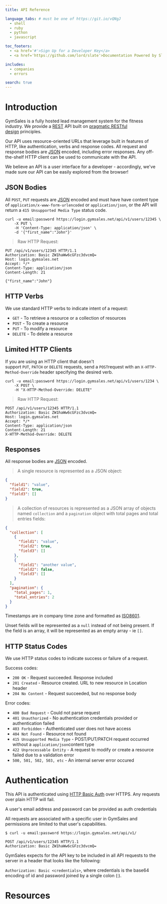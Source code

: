 ```yaml
---
title: API Reference

language_tabs: # must be one of https://git.io/vQNgJ
  - shell
  - ruby
  - python
  - javascript

toc_footers:
  - <a href='#'>Sign Up for a Developer Key</a>
  - <a href='https://github.com/lord/slate'>Documentation Powered by Slate</a>

includes:
  - companies
  - errors

search: true
---
```


# Introduction

GymSales is a fully hosted lead management system for the fitness industry. We provide a [REST](http://en.wikipedia.org/wiki/Representational_state_transfer) API built on [pragmatic RESTful design](http://www.vinaysahni.com/best-practices-for-a-pragmatic-restful-api) principles.

Our API uses resource-oriented URLs that leverage built in features of HTTP, like authentication, verbs and response codes. All request and response bodies are [JSON](http://en.wikipedia.org/wiki/JSON) encoded, including error responses. Any off-the-shelf HTTP client can be used to communicate with the API.

We believe an API is a user interface for a developer - accordingly, we've made sure our API can be easily explored from the browser!

## JSON Bodies

All `POST`, `PUT` requests are [JSON](http://en.wikipedia.org/wiki/JSON) encoded and must have have content type of `application/x-www-form-urlencoded` or `application/json`, or the API will return a `415 Unsupported Media Type` status code.

```shell
curl -u email:password https://login.gymsales.net/api/v1/users/12345 \
    -X PUT \
    -H 'Content-Type: application/json' \
    -d '{"first_name":"John"}'
```

>Raw HTTP Request:

```http
PUT /api/v1/users/12345 HTTP/1.1
Authorization: Basic ZW1haWw6cGFzc3dvcmQ=
Host: login.gymsales.net
Accept: */*
Content-Type: application/json
Content-Length: 21

{"first_name":"John"}
```

## HTTP Verbs

We use standard HTTP verbs to indicate intent of a request:

*   `GET` - To retrieve a resource or a collection of resources
*   `POST` - To create a resource
*   `PUT` - To modify a resource
*   `DELETE` - To delete a resource

## Limited HTTP Clients

If you are using an HTTP client that doesn't support `PUT`, `PATCH` or `DELETE` requests, send a `POST`request with an `X-HTTP-Method-Override` header specifying the desired verb.

```shell
curl -u email:password https://login.gymsales.net/api/v1/users/1234 \
    -X POST \
    -H "X-HTTP-Method-Override: DELETE"
```

>Raw HTTP Request:

```http
POST /api/v1/users/12345 HTTP/1.1
Authorization: Basic ZW1haWw6cGFzc3dvcmQ=
Host: login.gymsales.net
Accept: */*
Content-Type: application/json
Content-Length: 21
X-HTTP-Method-Override: DELETE
```

## Responses

All response bodies are [JSON](http://en.wikipedia.org/wiki/JSON) encoded.

>A single resource is represented as a JSON object:

```json
{
  "field1": "value",
  "field2": true,
  "field3": []
}
```

>A collection of resources is represented as a JSON array of objects named `collection` and a `pagination` object with total pages and total entries fields:

```json
{
  "collection": [
    {
      "field1": "value",
      "field2": true,
      "field3": []
    },
    {
      "field1": "another value",
      "field2": false,
      "field3": []
    }
  ],
  "pagination": {
    "total_pages": 1,
    "total_entries": 2
  }
}
```

Timestamps are in company time zone and formatted as [ISO8601](http://en.wikipedia.org/wiki/ISO_8601).

Unset fields will be represented as a `null` instead of not being present. If the field is an array, it will be represented as an empty array - ie `[]`.

## HTTP Status Codes

We use HTTP status codes to indicate success or failure of a request.

Success codes:

*   `200 OK` - Request succeeded. Response included
*   `201 Created` - Resource created. URL to new resource in Location header
*   `204 No Content` - Request succeeded, but no response body

Error codes:

*   `400 Bad Request` - Could not parse request
*   `401 Unauthorized` - No authentication credentials provided or authentication failed
*   `403 Forbidden` - Authenticated user does not have access
*   `404 Not Found` - Resource not found
*   `415 Unsupported Media Type` - POST/PUT/PATCH request occurred without a `application/json`content type
*   `422 Unprocessable Entity` - A request to modify or create a resource failed due to a validation error
*   `500, 501, 502, 503, etc` - An internal server error occured

# Authentication

This API is authenticated using [HTTP Basic Auth](https://en.wikipedia.org/wiki/Basic_access_authentication) over HTTPS. Any requests over plain HTTP will fail.

A user's email address and password can be provided as auth credentials

All requests are associated with a specific user in GymSales and permissions are limited to that user's capabilities.

```shell
$ curl -u email:password https://login.gymsales.net/api/v1/
```

```http
POST /api/v1/users/12345 HTTP/1.1
Authorization: Basic ZW1haWw6cGFzc3dvcmQ=
```

GymSales expects for the API key to be included in all API requests to the server in a header that looks like the following:

`Authorization: Basic <credentials>`, where credentials is the base64 encoding of id and password joined by a single colon (:).


# Resources

